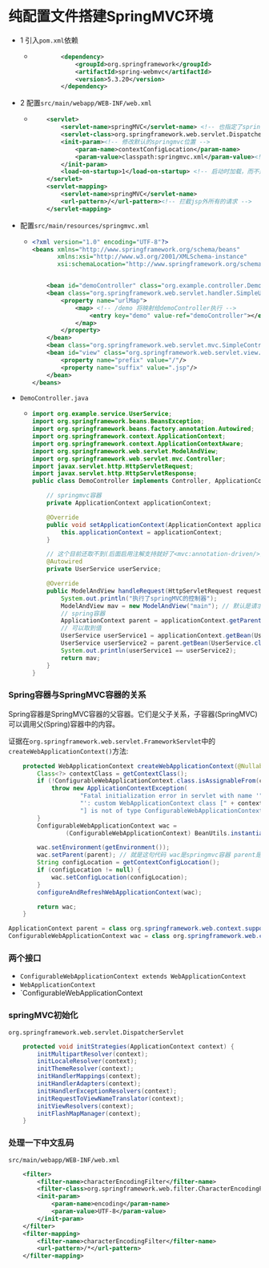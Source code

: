 # 纯配置文件搭建SpringMVC环境

- 1 引入`pom.xml`依赖

  - ```xml
            <dependency>
                <groupId>org.springframework</groupId>
                <artifactId>spring-webmvc</artifactId>
                <version>5.3.20</version>
            </dependency>
    ```

- 2 配置`src/main/webapp/WEB-INF/web.xml`

  - ```xml
        <servlet>
            <servlet-name>springMVC</servlet-name> <!-- 也指定了springmvc配置文件的默认文件名：/WEB-INF/springMVC-servlet.xml -->
            <servlet-class>org.springframework.web.servlet.DispatcherServlet</servlet-class>
            <init-param><!-- 修改默认的springmvc位置 -->
                <param-name>contextConfigLocation</param-name>
                <param-value>classpath:springmvc.xml</param-value><!-- 支持*通配符:applicationContent-*.xml -->
            </init-param>
            <load-on-startup>1</load-on-startup> <!-- 启动时加载，而不是第一次访问时 -->
        </servlet>
        <servlet-mapping>
            <servlet-name>springMVC</servlet-name>
            <url-pattern>/</url-pattern><!-- 拦截jsp外所有的请求 -->
        </servlet-mapping>
    ```

- 配置`src/main/resources/springmvc.xml`

  - ```xml
    <?xml version="1.0" encoding="UTF-8"?>
    <beans xmlns="http://www.springframework.org/schema/beans"
           xmlns:xsi="http://www.w3.org/2001/XMLSchema-instance"
           xsi:schemaLocation="http://www.springframework.org/schema/beans http://www.springframework.org/schema/beans/spring-beans.xsd">
    
    
        <bean id="demoController" class="org.example.controller.DemoController"/>
        <bean class="org.springframework.web.servlet.handler.SimpleUrlHandlerMapping">
            <property name="urlMap">
                <map> <!-- /demo 将映射给demoController执行 -->
                    <entry key="demo" value-ref="demoController"></entry>
                </map>
            </property>
        </bean>
        <bean class="org.springframework.web.servlet.mvc.SimpleControllerHandlerAdapter"/>
        <bean id="view" class="org.springframework.web.servlet.view.InternalResourceViewResolver">
            <property name="prefix" value="/"/>
            <property name="suffix" value=".jsp"/>
        </bean>
    </beans>
    ```

- `DemoController.java`

  - ```java
    import org.example.service.UserService;
    import org.springframework.beans.BeansException;
    import org.springframework.beans.factory.annotation.Autowired;
    import org.springframework.context.ApplicationContext;
    import org.springframework.context.ApplicationContextAware;
    import org.springframework.web.servlet.ModelAndView;
    import org.springframework.web.servlet.mvc.Controller;
    import javax.servlet.http.HttpServletRequest;
    import javax.servlet.http.HttpServletResponse;
    public class DemoController implements Controller, ApplicationContextAware {
    
        // springmvc容器
        private ApplicationContext applicationContext;
    
        @Override
        public void setApplicationContext(ApplicationContext applicationContext) throws BeansException {
            this.applicationContext = applicationContext;
        }
    
        // 这个目前还取不到(后面启用注解支持就好了<mvc:annotation-driven/>)
        @Autowired
        private UserService userService;
    
        @Override
        public ModelAndView handleRequest(HttpServletRequest request, HttpServletResponse response) throws Exception {
            System.out.println("执行了springMVC的控制器");
            ModelAndView mav = new ModelAndView("main"); // 默认是请求转发
            // spring容器
            ApplicationContext parent = applicationContext.getParent();
            // 可以取到值
            UserService userService1 = applicationContext.getBean(UserService.class);
            UserService userService2 = parent.getBean(UserService.class);
            System.out.println(userService1 == userService2);
            return mav;
        }
    }
    ```



### Spring容器与SpringMVC容器的关系

Spring容器是SpringMVC容器的父容器。它们是父子关系，子容器(SpringMVC)可以调用父(Spring)容器中的内容。

证据在`org.springframework.web.servlet.FrameworkServlet`中的`createWebApplicationContext()`方法:

```java
	protected WebApplicationContext createWebApplicationContext(@Nullable ApplicationContext parent) {
		Class<?> contextClass = getContextClass();
		if (!ConfigurableWebApplicationContext.class.isAssignableFrom(contextClass)) {
			throw new ApplicationContextException(
					"Fatal initialization error in servlet with name '" + getServletName() +
					"': custom WebApplicationContext class [" + contextClass.getName() +
					"] is not of type ConfigurableWebApplicationContext");
		}
		ConfigurableWebApplicationContext wac =
				(ConfigurableWebApplicationContext) BeanUtils.instantiateClass(contextClass);

		wac.setEnvironment(getEnvironment());
		wac.setParent(parent); // 就是这句代码 wac是springmvc容器 parent是spring容器
		String configLocation = getContextConfigLocation();
		if (configLocation != null) {
			wac.setConfigLocation(configLocation);
		}
		configureAndRefreshWebApplicationContext(wac);

		return wac;
	}
```



```java
ApplicationContext parent = class org.springframework.web.context.support.XmlWebApplicationContext;
ConfigurableWebApplicationContext wac = class org.springframework.web.context.support.XmlWebApplicationContext;
```



### 两个接口

- `ConfigurableWebApplicationContext extends WebApplicationContext`
- `WebApplicationContext`
- `ConfigurableWebApplicationContext



### springMVC初始化

`org.springframework.web.servlet.DispatcherServlet`

```java
	protected void initStrategies(ApplicationContext context) {
		initMultipartResolver(context);
		initLocaleResolver(context);
		initThemeResolver(context);
		initHandlerMappings(context);
		initHandlerAdapters(context);
		initHandlerExceptionResolvers(context);
		initRequestToViewNameTranslator(context);
		initViewResolvers(context);
		initFlashMapManager(context);
	}
```







### 处理一下中文乱码

`src/main/webapp/WEB-INF/web.xml`

```xml
    <filter>
        <filter-name>characterEncodingFilter</filter-name>
        <filter-class>org.springframework.web.filter.CharacterEncodingFilter</filter-class>
        <init-param>
            <param-name>encoding</param-name>
            <param-value>UTF-8</param-value>
        </init-param>
    </filter>
    <filter-mapping>
        <filter-name>characterEncodingFilter</filter-name>
        <url-pattern>/*</url-pattern>
    </filter-mapping>
```

